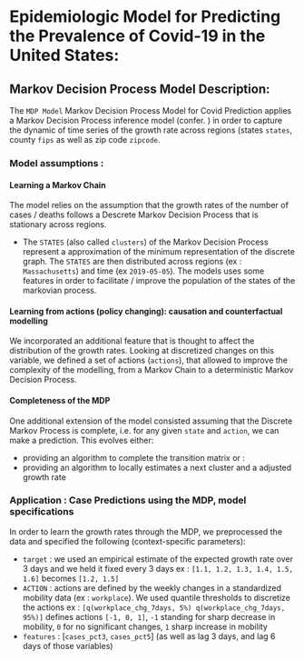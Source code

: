 # Epidemiologic Model for Predicting the Prevalence of Covid-19 in the United States: 


## Markov Decision Process Model Description:

The `MDP Model` Markov Decision Process Model for Covid Prediction applies a Markov Decision Process inference model (confer. ) in order to capture the dynamic of time series of the growth rate across regions (states `states`, county `fips` as well as zip code `zipcode`.

### Model assumptions :

#### Learning a Markov Chain
The model relies on the assumption that the growth rates of the number of cases / deaths follows a Descrete Markov Decision Process that is stationary across regions. 
- The `STATES` (also called `clusters`) of the Markov Decision Process represent a approximation of the minimum representation of the discrete graph. The `STATES` are then distributed across regions (ex : `Massachusetts`) and time (ex `2019-05-05`).
The models uses some features in order to facilitate / improve the population of the states of the markovian process.

#### Learning from actions (policy changing): causation and counterfactual modelling
We incorporated an additional feature that is thought to affect the distribution of the growth rates. Looking at discretized changes on this variable, we defined a set of actions (`actions`), that allowed to improve the complexity of the modelling, from a Markov Chain to a deterministic Markov Decision Process.

#### Completeness of the MDP
One additional extension of the model consisted assuming that the Discrete Markov Process is complete, i.e. for any given `state` and `action`, we can make a prediction.
This evolves either:
- providing an algorithm to complete the transition matrix
or :
- providing an algorithm to locally estimates a next cluster and a adjusted growth rate

### Application : Case Predictions using the MDP, model specifications
In order to learn the growth rates through the MDP, we preprocessed the data and specified the following (context-specific parameters): 
- `target` : we used an empirical estimate of the expected growth rate over 3 days and we held it fixed every 3 days
ex : `[1.1, 1.2, 1.3, 1.4, 1.5, 1.6]` becomes `[1.2, 1.5]`
- `ACTION` : actions are defined by the weekly changes in a standardized mobility data (ex : `workplace`). We used quantile thresholds to discretize the actions
ex : `[q(workplace_chg_7days, 5%) q(workplace_chg_7days, 95%)]` defines actions `[-1, 0, 1]`, `-1` standing for sharp decrease in mobility, `0` for no significant changes,  `1` sharp increase in mobility
-  `features` : [`cases_pct3`, `cases_pct5`] (as well as lag 3 days, and lag 6 days of those variables)

